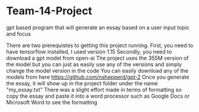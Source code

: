 # Team-14-Project
gpt based program that will generate an essay based on a user input topic and focus

There are two prerequistes to getting this project running.
First, you need to have tensorflow installed, I used version 1.15
Secondly,  you need to download a gpt model from open-ai
The project uses the 355M version of the model but you can just as easily use any of the versions and simply change the model version in the code
You can easily download any of the models from here https://github.com/nshepperd/gpt-2
Once you generate the essay, it will show up in the project folder under the name "my_essay.txt"
There was a slight effort made in terms of formatting so copy the essay and paste it into a word processor such as Google Docs or Microsoft Word to see the formatting